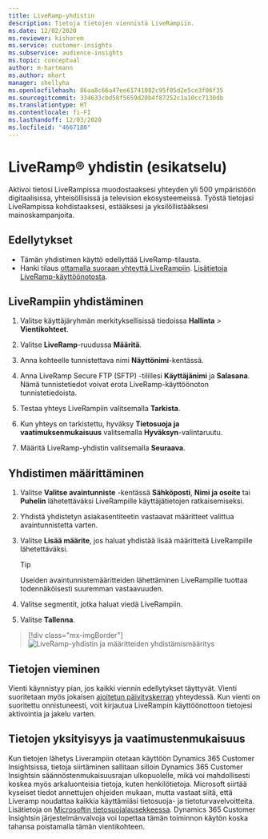 ```yaml
---
title: LiveRamp-yhdistin
description: Tietoja tietojen viennistä LiveRampiin.
ms.date: 12/02/2020
ms.reviewer: kishorem
ms.service: customer-insights
ms.subservice: audience-insights
ms.topic: conceptual
author: m-hartmann
ms.author: mhart
manager: shellyha
ms.openlocfilehash: 86aa8c66a47ee61741082c95f05d2e5ce3f06f35
ms.sourcegitcommit: 334633cbd58f5659d20b4f87252c1a10cc7130db
ms.translationtype: HT
ms.contentlocale: fi-FI
ms.lasthandoff: 12/03/2020
ms.locfileid: "4667180"
---
```

# <a name="liverampreg-connector-preview"></a>LiveRamp&reg; yhdistin (esikatselu)

Aktivoi tietosi LiveRampissa muodostaaksesi yhteyden yli 500 ympäristöön digitaalisissa, yhteisöllisissä ja television ekosysteemeissä. Työstä tietojasi LiveRampissa kohdistaaksesi, estääksesi ja yksilöllistääksesi mainoskampanjoita.

## <a name="prerequisites"></a>Edellytykset

- Tämän yhdistimen käyttö edellyttää LiveRamp-tilausta.
- Hanki tilaus [ottamalla suoraan yhteyttä LiveRampiin](https://liveramp.com/contact/). [Lisätietoja LiveRamp-käyttöönotosta](https://liveramp.com/our-platform/data-onboarding/).

## <a name="connect-to-liveramp"></a>LiveRampiin yhdistäminen

1. Valitse käyttäjäryhmän merkityksellisissä tiedoissa **Hallinta** > **Vientikohteet**.

1. Valitse **LiveRamp**-ruudussa **Määritä**.

1. Anna kohteelle tunnistettava nimi **Näyttönimi**-kentässä.

1. Anna LiveRamp Secure FTP (SFTP) -tilillesi **Käyttäjänimi** ja **Salasana**.
Nämä tunnistetiedot voivat erota LiveRamp-käyttöönoton tunnistetiedoista.

1. Testaa yhteys LiveRampiin valitsemalla **Tarkista**.

1. Kun yhteys on tarkistettu, hyväksy **Tietosuoja ja vaatimuksenmukaisuus** valitsemalla **Hyväksyn**-valintaruutu.

1. Määritä LiveRamp-yhdistin valitsemalla **Seuraava**.

## <a name="configure-the-connector"></a>Yhdistimen määrittäminen

1. Valitse **Valitse avaintunniste** -kentässä **Sähköposti**, **Nimi ja osoite** tai **Puhelin** lähetettäväksi LiveRampille käyttäjätietojen ratkaisemiseksi.

1. Yhdistä yhdistetyn asiakasentiteetin vastaavat määritteet valittua avaintunnistetta varten.

1. Valitse **Lisää määrite**, jos haluat yhdistää lisää määritteitä LiveRampille lähetettäväksi.

   > [!TIP]
   > Useiden avaintunnistemääritteiden lähettäminen LiveRampille tuottaa todennäköisesti suuremman vastaavuuden.

1. Valitse segmentit, jotka haluat viedä LiveRampiin.

1. Valitse **Tallenna**.

> [!div class="mx-imgBorder"]
> ![LiveRamp-yhdistin ja määritteiden yhdistämismääritys](media/export-liveramp-segments.png "LiveRamp-yhdistin ja määritteiden yhdistämismääritys")

## <a name="export-the-data"></a>Tietojen vieminen

Vienti käynnistyy pian, jos kaikki viennin edellytykset täyttyvät. Vienti suoritetaan myös jokaisen [ajoitetun päivityskerran](system.md#schedule-tab) yhteydessä.
Kun vienti on suoritettu onnistuneesti, voit kirjautua LiveRampin käyttöönottoon tietojesi aktivointia ja jakelu varten.

## <a name="data-privacy-and-compliance"></a>Tietojen yksityisyys ja vaatimustenmukaisuus

Kun tietojen lähetys Liverampiin otetaan käyttöön Dynamics 365 Customer Insightsissa, tietoja siirtäminen sallitaan silloin Dynamics 365 Customer Insightsin säännöstenmukaisuusrajan ulkopuolelle, mikä voi mahdollisesti koskea myös arkaluonteisia tietoja, kuten henkilötietoja. Microsoft siirtää kyseiset tiedot annettujen ohjeiden mukaan, mutta vastaat siitä, että Liveramp noudattaa kaikkia käyttämiäsi tietosuoja- ja tietoturvavelvoitteita. Lisätietoja on [Microsoftin tietosuojalausekkeessa](https://go.microsoft.com/fwlink/?linkid=396732).
Dynamics 365 Customer Insightsin järjestelmänvalvoja voi lopettaa tämän toiminnon käytön koska tahansa poistamalla tämän vientikohteen.